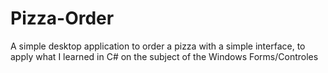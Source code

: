 # Pizza-Order
A simple desktop application to order a pizza with a simple interface, to apply what I learned in C# on the subject of the Windows Forms/Controles
